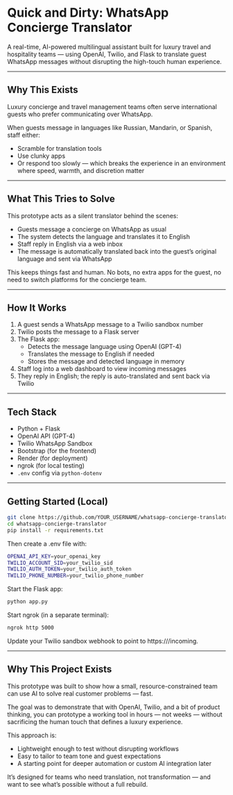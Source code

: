 # Quick and Dirty: WhatsApp Concierge Translator

A real-time, AI-powered multilingual assistant built for luxury travel and hospitality teams — using OpenAI, Twilio, and Flask to translate guest WhatsApp messages without disrupting the high-touch human experience.

---

## Why This Exists

Luxury concierge and travel management teams often serve international guests who prefer communicating over WhatsApp.

When guests message in languages like Russian, Mandarin, or Spanish, staff either:
- Scramble for translation tools
- Use clunky apps
- Or respond too slowly — which breaks the experience in an environment where speed, warmth, and discretion matter

---

## What This Tries to Solve

This prototype acts as a silent translator behind the scenes:

- Guests message a concierge on WhatsApp as usual
- The system detects the language and translates it to English
- Staff reply in English via a web inbox
- The message is automatically translated back into the guest’s original language and sent via WhatsApp

This keeps things fast and human. No bots, no extra apps for the guest, no need to switch platforms for the concierge team.

---

## How It Works

1. A guest sends a WhatsApp message to a Twilio sandbox number
2. Twilio posts the message to a Flask server
3. The Flask app:
   - Detects the message language using OpenAI (GPT-4)
   - Translates the message to English if needed
   - Stores the message and detected language in memory
4. Staff log into a web dashboard to view incoming messages
5. They reply in English; the reply is auto-translated and sent back via Twilio

---

## Tech Stack

- Python + Flask
- OpenAI API (GPT-4)
- Twilio WhatsApp Sandbox
- Bootstrap (for the frontend)
- Render (for deployment)
- ngrok (for local testing)
- `.env` config via `python-dotenv`

---

## Getting Started (Local)

```bash
git clone https://github.com/YOUR_USERNAME/whatsapp-concierge-translator.git
cd whatsapp-concierge-translator
pip install -r requirements.txt
```

Then create a .env file with:
```bash
OPENAI_API_KEY=your_openai_key
TWILIO_ACCOUNT_SID=your_twilio_sid
TWILIO_AUTH_TOKEN=your_twilio_auth_token
TWILIO_PHONE_NUMBER=your_twilio_phone_number
```

Start the Flask app:

```bash
python app.py
```

Start ngrok (in a separate terminal):
```bash
ngrok http 5000
```
Update your Twilio sandbox webhook to point to https://<your-ngrok-url>/incoming.

---

## Why This Project Exists
This prototype was built to show how a small, resource-constrained team can use AI to solve real customer problems — fast.

The goal was to demonstrate that with OpenAI, Twilio, and a bit of product thinking, you can prototype a working tool in hours — not weeks — without sacrificing the human touch that defines a luxury experience.

This approach is:
* Lightweight enough to test without disrupting workflows
* Easy to tailor to team tone and guest expectations
* A starting point for deeper automation or custom AI integration later

It’s designed for teams who need translation, not transformation — and want to see what’s possible without a full rebuild.
